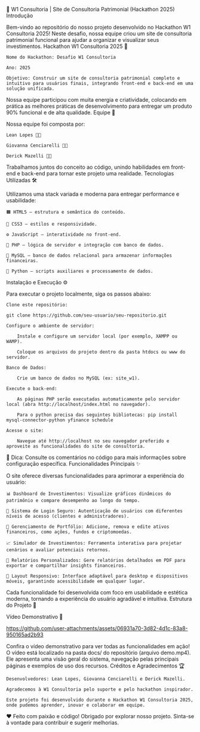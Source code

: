 🌟 W1 Consultoria | Site de Consultoria Patrimonial (Hackathon 2025)
Introdução

Bem-vindo ao repositório do nosso projeto desenvolvido no Hackathon W1 Consultoria 2025! Neste desafio, nossa equipe criou um site de consultoria patrimonial funcional para ajudar a organizar e visualizar seus investimentos.
Hackathon W1 Consultoria 2025 🎉

    Nome do Hackathon: Desafio W1 Consultoria

    Ano: 2025

    Objetivo: Construir um site de consultoria patrimonial completo e intuitivo para usuários finais, integrando front-end e back-end em uma solução unificada.

Nossa equipe participou com muita energia e criatividade, colocando em prática as melhores práticas de desenvolvimento para entregar um produto 90% funcional e de alta qualidade.
Equipe 🚀

Nossa equipe foi composta por:

    Lean Lopes 👨‍💻

    Giovanna Cenciarelli 👩‍💻

    Derick Mazelli 👨‍💻

Trabalhamos juntos do conceito ao código, unindo habilidades em front-end e back-end para tornar este projeto uma realidade.
Tecnologias Utilizadas 🛠️

Utilizamos uma stack variada e moderna para entregar performance e usabilidade:

    🟧 HTML5 – estrutura e semântica do conteúdo.

    🎨 CSS3 – estilos e responsividade.

    ⚙️ JavaScript – interatividade no front-end.

    🐘 PHP – lógica de servidor e integração com banco de dados.

    🐬 MySQL – banco de dados relacional para armazenar informações financeiras.

    🐍 Python – scripts auxiliares e processamento de dados.

Instalação e Execução ⚙️

Para executar o projeto localmente, siga os passos abaixo:

    Clone este repositório:

    git clone https://github.com/seu-usuario/seu-repositorio.git

    Configure o ambiente de servidor:

        Instale e configure um servidor local (por exemplo, XAMPP ou WAMP).

        Coloque os arquivos do projeto dentro da pasta htdocs ou www do servidor.

    Banco de Dados:

        Crie um banco de dados no MySQL (ex: site_w1).

    Execute o back-end:

        As páginas PHP serão executadas automaticamente pelo servidor local (abra http://localhost/index.html no navegador).

        Para o python precisa das seguintes bibliotecas: pip install mysql-connector-python yfinance schedule

    Acesse o site:

        Navegue até http://localhost no seu navegador preferido e aproveite as funcionalidades do site de consultoria.

📝 Dica: Consulte os comentários no código para mais informações sobre configuração específica.
Funcionalidades Principais ✨

O site oferece diversas funcionalidades para aprimorar a experiência do usuário:

    📊 Dashboard de Investimentos: Visualize gráficos dinâmicos do patrimônio e compare desempenho ao longo do tempo.

    🔐 Sistema de Login Seguro: Autenticação de usuários com diferentes níveis de acesso (clientes e administradores).

    📝 Gerenciamento de Portfólio: Adicione, remova e edite ativos financeiros, como ações, fundos e criptomoedas.

    📈 Simulador de Investimentos: Ferramenta interativa para projetar cenários e avaliar potenciais retornos.

    📑 Relatórios Personalizados: Gere relatórios detalhados em PDF para exportar e compartilhar insights financeiros.

    📱 Layout Responsivo: Interface adaptável para desktop e dispositivos móveis, garantindo acessibilidade em qualquer lugar.

Cada funcionalidade foi desenvolvida com foco em usabilidade e estética moderna, tornando a experiência do usuário agradável e intuitiva.
Estrutura do Projeto 📂

Vídeo Demonstrativo 🎥


https://github.com/user-attachments/assets/06931a70-3d82-4d1c-83a8-950165ad2b93


Confira o vídeo demonstrativo para ver todas as funcionalidades em ação! O vídeo está localizado na pasta docs/ do repositório (arquivo demo.mp4). Ele apresenta uma visão geral do sistema, navegação pelas principais páginas e exemplos de uso dos recursos.
Créditos e Agradecimentos 🏆

    Desenvolvedores: Lean Lopes, Giovanna Cenciarelli e Derick Mazelli.

    Agradecemos à W1 Consultoria pelo suporte e pelo hackathon inspirador.

    Este projeto foi desenvolvido durante o Hackathon W1 Consultoria 2025, onde pudemos aprender, inovar e colaborar em equipe.

❤️ Feito com paixão e código! Obrigado por explorar nosso projeto. Sinta-se à vontade para contribuir e sugerir melhorias.
